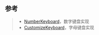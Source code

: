 ## 参考
> * [NumberKeyboard](https://github.com/xuejinwei/NumberKeyboard)，数字键盘实现
> * [CustomizeKeyboard](https://github.com/StomHong/CustomizeKeyboard)，字母键盘实现
